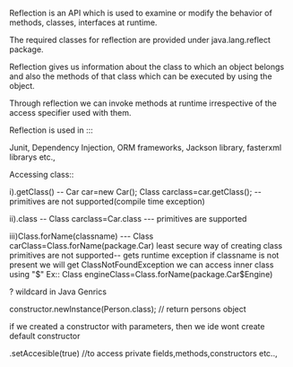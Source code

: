 Reflection is an API which is used to examine or modify the behavior of methods, classes, interfaces at runtime.

The required classes for reflection are provided under java.lang.reflect package.

Reflection gives us information about the class to which an object belongs and also the methods of that class which can be executed by using the object.

Through reflection we can invoke methods at runtime irrespective of the access specifier used with them.


Reflection is used in :::

Junit, Dependency Injection, ORM frameworks, Jackson library, fasterxml librarys etc.,


Accessing class::

i).getClass()  -- Car car=new Car();   Class<Car> carclass=car.getClass();  -- primitives are not supported(compile time exception)

ii).class  -- Class<Car> carclass=Car.class ---  primitives are supported

iii)Class.forName(classname) --- Class<?> carClass=Class.forName(package.Car) 
    least secure way of creating class
    primitives are not supported-- gets runtime exception
    if classname is not present we will get ClassNotFoundException
    we can access inner class using "$" Ex::  Class<?> engineClass=Class.forName(package.Car$Engine)
    
    
? wildcard in Java Genrics


constructor.newInstance(Person.class);  // return persons object

if we created a constructor with parameters, then we ide wont create default constructor

.setAccesible(true) //to access private fields,methods,constructors etc..,
		

    
  
